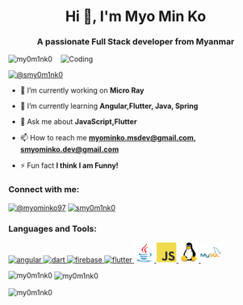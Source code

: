 <h1 align="center">Hi 👋, I'm Myo Min Ko</h1>
<h3 align="center">A passionate Full Stack developer from Myanmar</h3>
<img align="right" alt="Coding" width ="400" src="https://cdn-fphbc.nitrocdn.com/qoghzuucXCXzuGelskqTYEjAMqwfiisP/assets/images/optimized/rev-23e383c/dresma/Dresma_Library/senior-software-engineer_Wy82tYQym.gif"/>

<p align="left"> <img src="https://komarev.com/ghpvc/?username=my0m1nk0&label=Profile%20views&color=0e75b6&style=flat" alt="my0m1nk0" /> </p>

<p align="left"> <a href="https://x.com/smy0m1nk0" target="blank"><img src="https://img.shields.io/twitter/follow/@myominko97?logo=twitter&style=for-the-badge" alt="@smy0m1nk0" /></a> </p>

- 🔭 I’m currently working on **Micro Ray**

- 🌱 I’m currently learning **Angular,Flutter, Java, Spring**

- 💬 Ask me about **JavaScript,Flutter**

- 📫 How to reach me **myominko.msdev@gmail.com, smyominko.dev@gmail.com**

- ⚡ Fun fact **I think I am Funny!**

<h3 align="left">Connect with me:</h3>
<p align="left">
<a href="https://x.com/smy0m1nk0" target="blank"><img align="center" src="https://raw.githubusercontent.com/rahuldkjain/github-profile-readme-generator/master/src/images/icons/Social/twitter.svg" alt="@myominko97" height="30" width="40" /></a>
<a href="https://www.linkedin.com/in/smy0m1nk0/" target="blank"><img align="center" src="https://raw.githubusercontent.com/rahuldkjain/github-profile-readme-generator/master/src/images/icons/Social/linked-in-alt.svg" alt="smy0m1nk0" height="30" width="40" /></a>
</p>

<h3 align="left">Languages and Tools:</h3>
<p align="left">
  <a href="https://angular.io" target="_blank" rel="noreferrer"> <img src="https://angular.io/assets/images/logos/angular/angular.svg" alt="angular" width="40" height="40"/> </a>  <a href="https://dart.dev" target="_blank" rel="noreferrer"> <img src="https://www.vectorlogo.zone/logos/dartlang/dartlang-icon.svg" alt="dart" width="40" height="40"/> </a>  <a href="https://firebase.google.com/" target="_blank" rel="noreferrer"> <img src="https://www.vectorlogo.zone/logos/firebase/firebase-icon.svg" alt="firebase" width="40" height="40"/> </a> <a href="https://flutter.dev" target="_blank" rel="noreferrer"> <img src="https://www.vectorlogo.zone/logos/flutterio/flutterio-icon.svg" alt="flutter" width="40" height="40"/> </a>  <a href="https://www.java.com" target="_blank" rel="noreferrer"> <img src="https://raw.githubusercontent.com/devicons/devicon/master/icons/java/java-original.svg" alt="java" width="40" height="40"/> </a> <a href="https://developer.mozilla.org/en-US/docs/Web/JavaScript" target="_blank" rel="noreferrer"> <img src="https://raw.githubusercontent.com/devicons/devicon/master/icons/javascript/javascript-original.svg" alt="javascript" width="40" height="40"/> </a> <a href="https://www.linux.org/" target="_blank" rel="noreferrer"> <img src="https://raw.githubusercontent.com/devicons/devicon/master/icons/linux/linux-original.svg" alt="linux" width="40" height="40"/> </a> <a href="https://www.mysql.com/" target="_blank" rel="noreferrer"> <img src="https://raw.githubusercontent.com/devicons/devicon/master/icons/mysql/mysql-original-wordmark.svg" alt="mysql" width="40" height="40"/> </a>


<p><img align="left" src="https://github-readme-stats.vercel.app/api/top-langs?username=my0m1nk0&show_icons=true&locale=en&layout=compact" alt="my0m1nk0" /></p>

<p>&nbsp;<img align="center" src="https://github-readme-stats.vercel.app/api?username=my0m1nk0&show_icons=true&locale=en" alt="my0m1nk0" /></p>

<p><img align="center" src="https://github-readme-streak-stats.herokuapp.com/?user=my0m1nk0&" alt="my0m1nk0" /></p>

